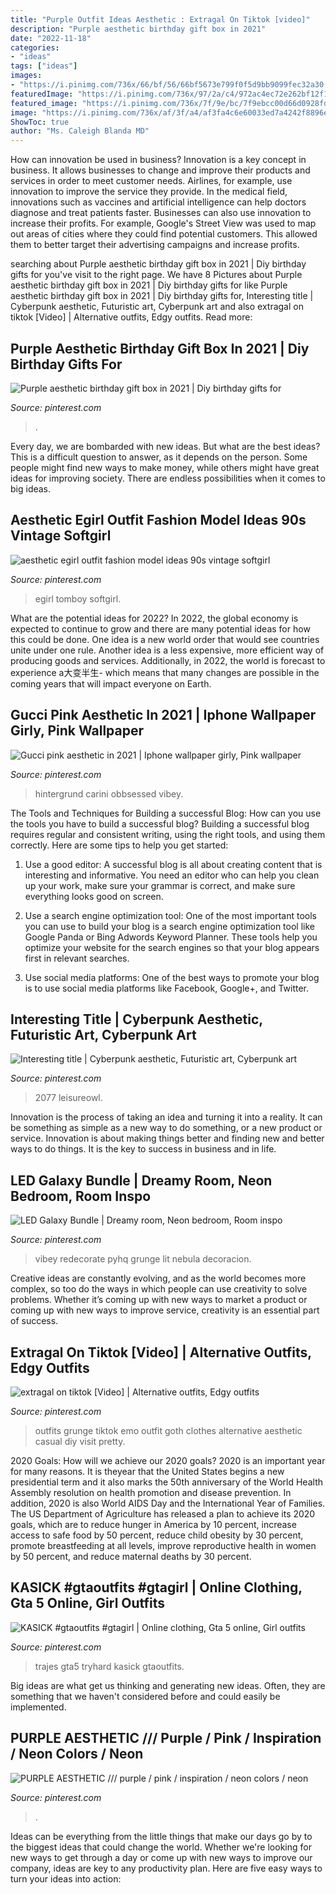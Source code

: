 ```yaml
---
title: "Purple Outfit Ideas Aesthetic : Extragal On Tiktok [video]"
description: "Purple aesthetic birthday gift box in 2021"
date: "2022-11-18"
categories:
- "ideas"
tags: ["ideas"]
images:
- "https://i.pinimg.com/736x/66/bf/56/66bf5673e799f0f5d9bb9099fec32a30.jpg"
featuredImage: "https://i.pinimg.com/736x/97/2a/c4/972ac4ec72e262bf12f1a422f6c0a17c.jpg"
featured_image: "https://i.pinimg.com/736x/7f/9e/bc/7f9ebcc00d66d0928fd44d4fee372cc1.jpg"
image: "https://i.pinimg.com/736x/af/3f/a4/af3fa4c6e60033ed7a4242f8896ee3cf.jpg"
ShowToc: true
author: "Ms. Caleigh Blanda MD"
---
```



How can innovation be used in business?
Innovation is a key concept in business. It allows businesses to change and improve their products and services in order to meet customer needs. Airlines, for example, use innovation to improve the service they provide. In the medical field, innovations such as vaccines and artificial intelligence can help doctors diagnose and treat patients faster. Businesses can also use innovation to increase their profits. For example, Google's Street View was used to map out areas of cities where they could find potential customers. This allowed them to better target their advertising campaigns and increase profits.

	

		
searching about Purple aesthetic birthday gift box in 2021 | Diy birthday gifts for you've visit to the right page. We have 8 Pictures about Purple aesthetic birthday gift box in 2021 | Diy birthday gifts for like Purple aesthetic birthday gift box in 2021 | Diy birthday gifts for, Interesting title | Cyberpunk aesthetic, Futuristic art, Cyberpunk art and also extragal on tiktok [Video] | Alternative outfits, Edgy outfits. Read more:
		
    
## Purple Aesthetic Birthday Gift Box In 2021 | Diy Birthday Gifts For

<img loading=lazy src="https://i.pinimg.com/736x/ad/97/91/ad9791aed6db08c2951876ad0b498eff.jpg" onerror="this.onerror=null;this.src='https://tse4.mm.bing.net/th?id=OIP.u3fhkbJPcWnjb9hMdzTeSwAAAA&amp;pid=15.1';" alt="Purple aesthetic birthday gift box in 2021 | Diy birthday gifts for">

_Source: pinterest.com_

>. 

	

Every day, we are bombarded with new ideas. But what are the best ideas? This is a difficult question to answer, as it depends on the person. Some people might find new ways to make money, while others might have great ideas for improving society. There are endless possibilities when it comes to big ideas.

    
## Aesthetic Egirl Outfit Fashion Model Ideas 90s Vintage Softgirl

<img loading=lazy src="https://i.pinimg.com/736x/93/8e/3e/938e3e9c439dfe2da179696cfd271a49.jpg" onerror="this.onerror=null;this.src='https://tse2.mm.bing.net/th?id=OIP.81F72F1tjtg2sP-8kRMGAwHaNK&amp;pid=15.1';" alt="aesthetic egirl outfit fashion model ideas 90s vintage softgirl">

_Source: pinterest.com_

>egirl tomboy softgirl. 

	

What are the potential ideas for 2022?
In 2022, the global economy is expected to continue to grow and there are many potential ideas for how this could be done. One idea is a new world order that would see countries unite under one rule. Another idea is a less expensive, more efficient way of producing goods and services. Additionally, in 2022, the world is forecast to experience a大变半生- which means that many changes are possible in the coming years that will impact everyone on Earth.

    
## Gucci Pink Aesthetic In 2021 | Iphone Wallpaper Girly, Pink Wallpaper

<img loading=lazy src="https://i.pinimg.com/736x/97/2a/c4/972ac4ec72e262bf12f1a422f6c0a17c.jpg" onerror="this.onerror=null;this.src='https://tse2.mm.bing.net/th?id=OIP.UcRE9AqqpqrytsuW6yfaWgHaNK&amp;pid=15.1';" alt="Gucci pink aesthetic in 2021 | Iphone wallpaper girly, Pink wallpaper">

_Source: pinterest.com_

>hintergrund carini obbsessed vibey. 

	

The Tools and Techniques for Building a successful Blog: How can you use the tools you have to build a successful blog?
Building a successful blog requires regular and consistent writing, using the right tools, and using them correctly. Here are some tips to help you get started:
1. Use a good editor: A successful blog is all about creating content that is interesting and informative. You need an editor who can help you clean up your work, make sure your grammar is correct, and make sure everything looks good on screen.

2. Use a search engine optimization tool: One of the most important tools you can use to build your blog is a search engine optimization tool like Google Panda or Bing Adwords Keyword Planner. These tools help you optimize your website for the search engines so that your blog appears first in relevant searches.

3. Use social media platforms: One of the best ways to promote your blog is to use social media platforms like Facebook, Google+, and Twitter.

    
## Interesting Title | Cyberpunk Aesthetic, Futuristic Art, Cyberpunk Art

<img loading=lazy src="https://i.pinimg.com/736x/af/3f/a4/af3fa4c6e60033ed7a4242f8896ee3cf.jpg" onerror="this.onerror=null;this.src='https://tse2.mm.bing.net/th?id=OIP.lskToO_QxQi7Mek9bv6VbAHaPo&amp;pid=15.1';" alt="Interesting title | Cyberpunk aesthetic, Futuristic art, Cyberpunk art">

_Source: pinterest.com_

>2077 leisureowl. 

	

Innovation is the process of taking an idea and turning it into a reality. It can be something as simple as a new way to do something, or a new product or service. Innovation is about making things better and finding new and better ways to do things. It is the key to success in business and in life.

    
## LED Galaxy Bundle | Dreamy Room, Neon Bedroom, Room Inspo

<img loading=lazy src="https://i.pinimg.com/736x/66/bf/56/66bf5673e799f0f5d9bb9099fec32a30.jpg" onerror="this.onerror=null;this.src='https://tse3.mm.bing.net/th?id=OIP.H02-WL8IlfkRKjHgQZbjsAHaK7&amp;pid=15.1';" alt="LED Galaxy Bundle | Dreamy room, Neon bedroom, Room inspo">

_Source: pinterest.com_

>vibey redecorate pyhq grunge lit nebula decoracion. 

	

Creative ideas are constantly evolving, and as the world becomes more complex, so too do the ways in which people can use creativity to solve problems. Whether it’s coming up with new ways to market a product or coming up with new ways to improve service, creativity is an essential part of success.

    
## Extragal On Tiktok [Video] | Alternative Outfits, Edgy Outfits

<img loading=lazy src="https://i.pinimg.com/736x/7f/9e/bc/7f9ebcc00d66d0928fd44d4fee372cc1.jpg" onerror="this.onerror=null;this.src='https://tse4.mm.bing.net/th?id=OIP.Am_m_kKP5ZtbQobrirHPZQHaNK&amp;pid=15.1';" alt="extragal on tiktok [Video] | Alternative outfits, Edgy outfits">

_Source: pinterest.com_

>outfits grunge tiktok emo outfit goth clothes alternative aesthetic casual diy visit pretty. 

	

2020 Goals: How will we achieve our 2020 goals?
2020 is an important year for many reasons. It is theyear that the United States begins a new presidential term and it also marks the 50th anniversary of the World Health Assembly resolution on health promotion and disease prevention. In addition, 2020 is also World AIDS Day and the International Year of Families. 
The US Department of Agriculture has released a plan to achieve its 2020 goals, which are to reduce hunger in America by 10 percent, increase access to safe food by 50 percent, reduce child obesity by 30 percent, promote breastfeeding at all levels, improve reproductive health in women by 50 percent, and reduce maternal deaths by 30 percent.

    
## KASICK #gtaoutfits #gtagirl | Online Clothing, Gta 5 Online, Girl Outfits

<img loading=lazy src="https://i.pinimg.com/736x/66/79/1e/66791eb1b0f626edbb3a4553229409b3.jpg" onerror="this.onerror=null;this.src='https://tse2.mm.bing.net/th?id=OIP.dnge0eprh77gf1c4xHcV5wHaEK&amp;pid=15.1';" alt="KASICK #gtaoutfits #gtagirl | Online clothing, Gta 5 online, Girl outfits">

_Source: pinterest.com_

>trajes gta5 tryhard kasick gtaoutfits. 

	

Big ideas are what get us thinking and generating new ideas. Often, they are something that we haven't considered before and could easily be implemented.

    
## PURPLE AESTHETIC /// Purple / Pink / Inspiration / Neon Colors / Neon

<img loading=lazy src="https://i.pinimg.com/736x/c9/ef/4e/c9ef4e6d0854b78199624273700cf906.jpg" onerror="this.onerror=null;this.src='https://tse4.mm.bing.net/th?id=OIP.9woKpomJnDienn0oT91urwHaNK&amp;pid=15.1';" alt="PURPLE AESTHETIC /// purple / pink / inspiration / neon colors / neon">

_Source: pinterest.com_

>. 

	

Ideas can be everything from the little things that make our days go by to the biggest ideas that could change the world. Whether we're looking for new ways to get through a day or come up with new ways to improve our company, ideas are key to any productivity plan. Here are five easy ways to turn your ideas into action: 

